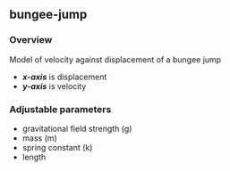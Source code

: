## bungee-jump

### Overview

Model of velocity against displacement of a bungee jump   
- ***x-axis*** is displacement  
- ***y-axis*** is velocity

### Adjustable parameters

- gravitational field strength (g)
- mass (m)
- spring constant (k)
- length
